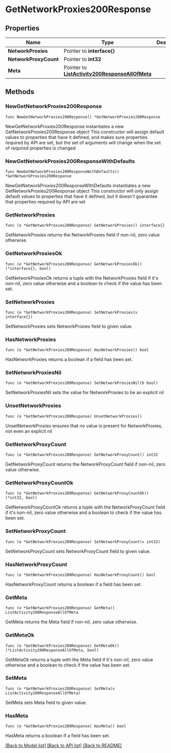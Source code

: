 # GetNetworkProxies200Response

## Properties

Name | Type | Description | Notes
------------ | ------------- | ------------- | -------------
**NetworkProxies** | Pointer to **interface{}** |  | [optional] 
**NetworkProxyCount** | Pointer to **int32** |  | [optional] 
**Meta** | Pointer to [**ListActivity200ResponseAllOfMeta**](ListActivity200ResponseAllOfMeta.md) |  | [optional] 

## Methods

### NewGetNetworkProxies200Response

`func NewGetNetworkProxies200Response() *GetNetworkProxies200Response`

NewGetNetworkProxies200Response instantiates a new GetNetworkProxies200Response object
This constructor will assign default values to properties that have it defined,
and makes sure properties required by API are set, but the set of arguments
will change when the set of required properties is changed

### NewGetNetworkProxies200ResponseWithDefaults

`func NewGetNetworkProxies200ResponseWithDefaults() *GetNetworkProxies200Response`

NewGetNetworkProxies200ResponseWithDefaults instantiates a new GetNetworkProxies200Response object
This constructor will only assign default values to properties that have it defined,
but it doesn't guarantee that properties required by API are set

### GetNetworkProxies

`func (o *GetNetworkProxies200Response) GetNetworkProxies() interface{}`

GetNetworkProxies returns the NetworkProxies field if non-nil, zero value otherwise.

### GetNetworkProxiesOk

`func (o *GetNetworkProxies200Response) GetNetworkProxiesOk() (*interface{}, bool)`

GetNetworkProxiesOk returns a tuple with the NetworkProxies field if it's non-nil, zero value otherwise
and a boolean to check if the value has been set.

### SetNetworkProxies

`func (o *GetNetworkProxies200Response) SetNetworkProxies(v interface{})`

SetNetworkProxies sets NetworkProxies field to given value.

### HasNetworkProxies

`func (o *GetNetworkProxies200Response) HasNetworkProxies() bool`

HasNetworkProxies returns a boolean if a field has been set.

### SetNetworkProxiesNil

`func (o *GetNetworkProxies200Response) SetNetworkProxiesNil(b bool)`

 SetNetworkProxiesNil sets the value for NetworkProxies to be an explicit nil

### UnsetNetworkProxies
`func (o *GetNetworkProxies200Response) UnsetNetworkProxies()`

UnsetNetworkProxies ensures that no value is present for NetworkProxies, not even an explicit nil
### GetNetworkProxyCount

`func (o *GetNetworkProxies200Response) GetNetworkProxyCount() int32`

GetNetworkProxyCount returns the NetworkProxyCount field if non-nil, zero value otherwise.

### GetNetworkProxyCountOk

`func (o *GetNetworkProxies200Response) GetNetworkProxyCountOk() (*int32, bool)`

GetNetworkProxyCountOk returns a tuple with the NetworkProxyCount field if it's non-nil, zero value otherwise
and a boolean to check if the value has been set.

### SetNetworkProxyCount

`func (o *GetNetworkProxies200Response) SetNetworkProxyCount(v int32)`

SetNetworkProxyCount sets NetworkProxyCount field to given value.

### HasNetworkProxyCount

`func (o *GetNetworkProxies200Response) HasNetworkProxyCount() bool`

HasNetworkProxyCount returns a boolean if a field has been set.

### GetMeta

`func (o *GetNetworkProxies200Response) GetMeta() ListActivity200ResponseAllOfMeta`

GetMeta returns the Meta field if non-nil, zero value otherwise.

### GetMetaOk

`func (o *GetNetworkProxies200Response) GetMetaOk() (*ListActivity200ResponseAllOfMeta, bool)`

GetMetaOk returns a tuple with the Meta field if it's non-nil, zero value otherwise
and a boolean to check if the value has been set.

### SetMeta

`func (o *GetNetworkProxies200Response) SetMeta(v ListActivity200ResponseAllOfMeta)`

SetMeta sets Meta field to given value.

### HasMeta

`func (o *GetNetworkProxies200Response) HasMeta() bool`

HasMeta returns a boolean if a field has been set.


[[Back to Model list]](../README.md#documentation-for-models) [[Back to API list]](../README.md#documentation-for-api-endpoints) [[Back to README]](../README.md)


